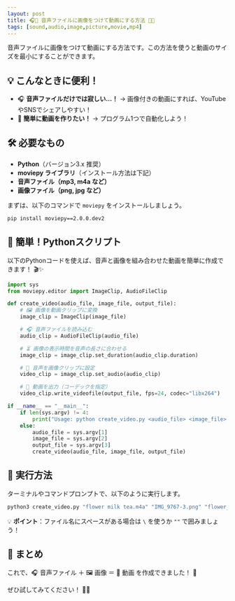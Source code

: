 ```yaml
---
layout: post
title: 🎧🌟 音声ファイルに画像をつけて動画にする方法 🎥🎨
tags: [sound,audio,image,picture,movie,mp4]
---
```


音声ファイルに画像をつけて動画にする方法です。この方法を使うと動画のサイズを最小にすることができます。

## 💡 こんなときに便利！
- 🎧 **音声ファイルだけでは寂しい…！** → 画像付きの動画にすれば、YouTubeやSNSでシェアしやすい！
- 🎥 **簡単に動画を作りたい！** → プログラム1つで自動化しよう！

## 🛠️ 必要なもの
- **Python**（バージョン3.x 推奨）
- **moviepy ライブラリ**（インストール方法は下記）
- **音声ファイル（mp3, m4a など）**
- **画像ファイル（png, jpg など）**

まずは、以下のコマンドで `moviepy` をインストールしましょう。
```bash
pip install moviepy==2.0.0.dev2
```

## 🎉 簡単！Pythonスクリプト
以下のPythonコードを使えば、音声と画像を組み合わせた動画を簡単に作成できます！ 🎬✨

```python
import sys
from moviepy.editor import ImageClip, AudioFileClip

def create_video(audio_file, image_file, output_file):
    # 🖼️ 画像を動画クリップに変換
    image_clip = ImageClip(image_file)

    # 🎧 音声ファイルを読み込む
    audio_clip = AudioFileClip(audio_file)

    # ⏳ 画像の表示時間を音声の長さに合わせる
    image_clip = image_clip.set_duration(audio_clip.duration)

    # 🎥 音声を画像クリップに設定
    video_clip = image_clip.set_audio(audio_clip)

    # 🎨 動画を出力（コーデックを指定）
    video_clip.write_videofile(output_file, fps=24, codec="libx264")

if __name__ == "__main__":
    if len(sys.argv) != 4:
        print("Usage: python create_video.py <audio_file> <image_file> <output_file>")
    else:
        audio_file = sys.argv[1]
        image_file = sys.argv[2]
        output_file = sys.argv[3]
        create_video(audio_file, image_file, output_file)
```

## 🌟 実行方法
ターミナルやコマンドプロンプトで、以下のように実行します。
```bash
python3 create_video.py "flower milk tea.m4a" "IMG_9767-3.png" "flower_milk_tea.mp4"
```
💡 **ポイント**：ファイル名にスペースがある場合は `\` を使うか `""` で囲みましょう！

## 🎉 まとめ
これで、🎧 音声ファイル ＋ 🖼️ 画像 ＝ 🎥 動画 を作成できました！ 🎉

ぜひ試してみてください！ 💪✨
